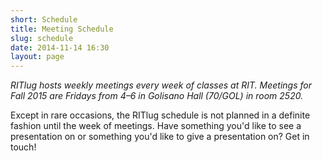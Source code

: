 ```yaml
---
short: Schedule
title: Meeting Schedule
slug: schedule
date: 2014-11-14 16:30
layout: page
---
```


*RITlug hosts weekly meetings every week of classes at RIT. Meetings for Fall 2015 are Fridays from 4–6 in Golisano Hall (70/GOL) in room 2520.*

Except in rare occasions, the RITlug schedule is not planned in a definite fashion until the week of meetings. Have something you'd like to see a presentation on or something you'd like to give a presentation on? Get in touch!
